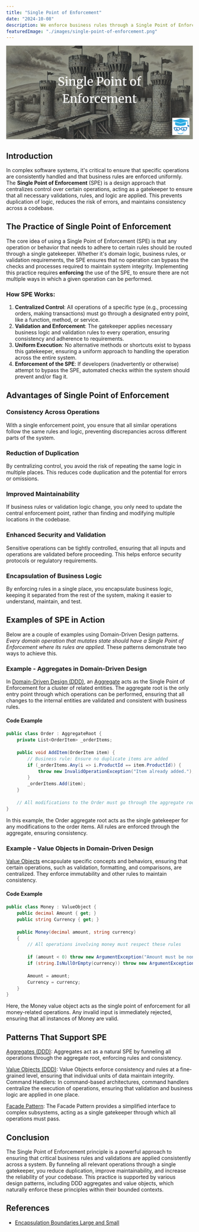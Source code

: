```yaml
---
title: "Single Point of Enforcement"
date: "2024-10-08"
description: We enforce business rules through a Single Point of Enforcement, ensuring that all operations related to order processing go through a gatekeeper function that validates inputs and applies consistent logic.
featuredImage: "./images/single-point-of-enforcement.png"
---
```


![Single Point of Enforcement](./images/single-point-of-enforcement.png)

## Introduction

In complex software systems, it's critical to ensure that specific operations are consistently handled and that business rules are enforced uniformly. The **Single Point of Enforcement** (SPE) is a design approach that centralizes control over certain operations, acting as a gatekeeper to ensure that all necessary validations, rules, and logic are applied. This prevents duplication of logic, reduces the risk of errors, and maintains consistency across a codebase.

## The Practice of Single Point of Enforcement

The core idea of using a Single Point of Enforcement (SPE) is that any operation or behavior that needs to adhere to certain rules should be routed through a single gatekeeper. Whether it's domain logic, business rules, or validation requirements, the SPE ensures that no operation can bypass the checks and processes required to maintain system integrity. Implementing this practice requires **enforcing** the use of the SPE, to ensure there are not multiple ways in which a given operation can be performed.

### How SPE Works:

1. **Centralized Control**: All operations of a specific type (e.g., processing orders, making transactions) must go through a designated entry point, like a function, method, or service.
2. **Validation and Enforcement**: The gatekeeper applies necessary business logic and validation rules to every operation, ensuring consistency and adherence to requirements.
3. **Uniform Execution**: No alternative methods or shortcuts exist to bypass this gatekeeper, ensuring a uniform approach to handling the operation across the entire system.
4. **Enforcement of the SPE**: If developers (inadvertently or otherwise) attempt to bypass the SPE, automated checks within the system should prevent and/or flag it. 

## Advantages of Single Point of Enforcement

### Consistency Across Operations

   With a single enforcement point, you ensure that all similar operations follow the same rules and logic, preventing discrepancies across different parts of the system.

### Reduction of Duplication

   By centralizing control, you avoid the risk of repeating the same logic in multiple places. This reduces code duplication and the potential for errors or omissions.

### Improved Maintainability

   If business rules or validation logic change, you only need to update the central enforcement point, rather than finding and modifying multiple locations in the codebase.

### Enhanced Security and Validation

   Sensitive operations can be tightly controlled, ensuring that all inputs and operations are validated before proceeding. This helps enforce security protocols or regulatory requirements.

### Encapsulation of Business Logic

   By enforcing rules in a single place, you encapsulate business logic, keeping it separated from the rest of the system, making it easier to understand, maintain, and test.

## Examples of SPE in Action

Below are a couple of examples using Domain-Driven Design patterns. *Every domain operation that mutates state should have a Single Point of Enforcement where its rules are applied.* These patterns demonstrate two ways to achieve this.

### Example - Aggregates in Domain-Driven Design

In [Domain-Driven Design (DDD)](/domain-driven-design/ddd-overview), an [Aggregate](/domain-driven-design/aggregate-pattern) acts as the Single Point of Enforcement for a cluster of related entities. The aggregate root is the only entry point through which operations can be performed, ensuring that all changes to the internal entities are validated and consistent with business rules.

#### Code Example

```csharp
public class Order : AggregateRoot {
    private List<OrderItem> _orderItems;
    
    public void AddItem(OrderItem item) {
        // Business rule: Ensure no duplicate items are added
        if (_orderItems.Any(i => i.ProductId == item.ProductId)) {
            throw new InvalidOperationException("Item already added.");
        }
        _orderItems.Add(item);
    }

    // All modifications to the Order must go through the aggregate root
}
```

In this example, the Order aggregate root acts as the single gatekeeper for any modifications to the order items. All rules are enforced through the aggregate, ensuring consistency.

### Example - Value Objects in Domain-Driven Design

[Value Objects](/domain-driven-design/value-object) encapsulate specific concepts and behaviors, ensuring that certain operations, such as validation, formatting, and comparisons, are centralized. They enforce immutability and other rules to maintain consistency.

#### Code Example

```csharp
public class Money : ValueObject {
    public decimal Amount { get; }
    public string Currency { get; }

    public Money(decimal amount, string currency) 
    {
        // All operations involving money must respect these rules

        if (amount < 0) throw new ArgumentException("Amount must be non-negative.");
        if (string.IsNullOrEmpty(currency)) throw new ArgumentException("Currency must be specified.");
        
        Amount = amount;
        Currency = currency;
    }
}
```

Here, the Money value object acts as the single point of enforcement for all money-related operations. Any invalid input is immediately rejected, ensuring that all instances of Money are valid.

## Patterns That Support SPE

[Aggregates (DDD)](/domain-driven-design/aggregate-pattern): Aggregates act as a natural SPE by funneling all operations through the aggregate root, enforcing rules and consistency.

[Value Objects (DDD)](/domain-driven-design/value-object): Value Objects enforce consistency and rules at a fine-grained level, ensuring that individual units of data maintain integrity.
Command Handlers: In command-based architectures, command handlers centralize the execution of operations, ensuring that validation and business logic are applied in one place.

[Facade Pattern](/design-patterns/facade-pattern): The Facade Pattern provides a simplified interface to complex subsystems, acting as a single gatekeeper through which all operations must pass.

## Conclusion

The Single Point of Enforcement principle is a powerful approach to ensuring that critical business rules and validations are applied consistently across a system. By funneling all relevant operations through a single gatekeeper, you reduce duplication, improve maintainability, and increase the reliability of your codebase. This practice is supported by various design patterns, including DDD aggregates and value objects, which naturally enforce these principles within their bounded contexts.

## References

- [Encapsulation Boundaries Large and Small](https://ardalis.com/encapsulation-boundaries-large-and-small/)
